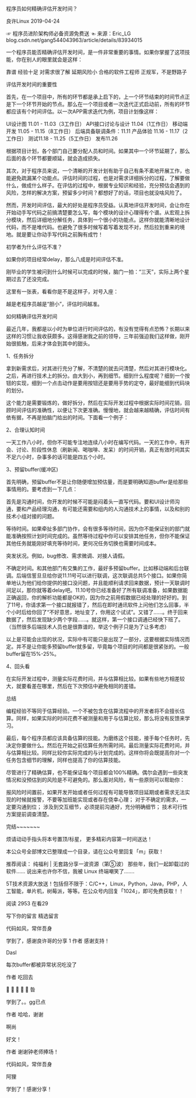 程序员如何精确评估开发时间？

良许Linux  2019-04-24



☞ 程序员进阶架构师必备资源免费送 ☜
来源：Eric_LG
blog.csdn.net/gang544043963/article/details/83934015

一个程序员能否精确评估开发时间，是一件非常重要的事情。如果你掌握了这项技能，你在别人的眼里就会是这样：

靠谱
经验十足
对需求很了解
延期风险小
合格的软件工程师
正规军，不是野路子

评估开发时间的重要性

首先，在一个项目中，所有的环节都是承上启下的，上一个环节结束的时间节点正是下一个环节开始的节点。那么在一个项目或者一次迭代正式启动前，所有的环节都应该有个时间评估。以一次APP需求迭代为例，项目计划像这样：

UI设计图 11.01 - 11.03（3工作日）
API接口讨论与设计 11.04（1工作日）
移动端开发 11.05 - 11.15（8工作日）
后端具备联调条件：11.11
产品体验 11.16 - 11.17（2工作日）
测试11.18 - 11.25（5工作日）
发布11.26

根据项目计划，各个部门自己要分配人员和时间。如果其中一个环节延期了，那么后面的各个环节都要顺延，就会造成损失。

其次，对于程序员来说，一个清晰的开发计划有助于自己有条不紊地开展工作，也能避免疏漏某个功能点。评估时间的过程，也是对需求详细拆分的过程，了解要做什么，做成什么样子。在评估的过程中，根据专业知识和经验，充分预估会遇到的风险，怎样的解决方案，预留多少时间？都想好了的话，项目也就没啥风险了。

然而，开发时间评估，最大的好处是程序员受益。认真地评估开发时间，会让你在开始动手写代码之前搞清楚要怎么写，每个模块的设计心理得有个谱。从宏观上拆分模块，然后详细地分解任务，具体到一个很小的功能点。这样你就能清晰地设计代码，而不是堆代码。也避免了很多时候写着写着发现不对，然后拉到重来的境地。就是要让你动手写代码之前胸有成竹！

初学者为什么评估不准？

如果你的项目经常delay，那么八成是时间评估不准。


刚毕业的学生被问到什么时候可以完成的时候，脑门一拍：“三天”，实际上两个星期过去了还没完成。


这里有一张表，看看你是不是这样子，对号入座：



越是老程序员越是“胆小”，评估时间越准。

如何精确评估开发时间

最近几年，我都是以小时为单位进行时间评估的，有没有觉得有点恐怖？长期以来这样的习惯让我收获颇多。这得感谢我之前的领导，三年前强迫我们这样做，刚开始很抵触，后来才体会到其中的甜头。

1、任务拆分


拿到新需求后，对其进行充分了解，不清楚的就去问清楚，然后对其进行模块化。之后，再进行技术上的拆分。由大到小，再到细节。细到什么程度呢？细到一个按钮的实现，细到一个点击动作是要用按钮还是要用手势的定夺，最好能细到代码块的划分。

这个能力是需要锻炼的，做好拆分，然后在实际开发过程中根据实际时间花销，回顾时间评估的准确性，以便让下次更准确。慢慢地，就会越来越精确，评估时间有依有据，不再是拍脑门给出的时间。下面看一个例子：




2、合理认知时间


一天工作八小时，但你不可能专注地连续八小时在编写代码。一天的工作中，有开会、讨论、阶段性休息（刷新闻、喝咖啡、发呆）的时间开销，真正有效时间其实不足六小时，杂事多的话可能是四五个小时。

3、预留buffer(缓冲区)


首先明确，预留buffer不是让你随便增加预估量，而是要明确知道buffer是给那些事情用的。要考虑到一下几点：

首先是沟通时间，你开发的时候不可能是闷着头一直写代码。要和UI设计师沟通，要和产品经理沟通，有可能还需要和组内的人沟通技术上的事情，以及和别的技术小组对接的问题。

等待时间。如果牵扯多部门协作，会有很多等待时间，因为你不能保证别的部门就能准确按照计划时间完成的。虽然等待过程中你可以安排其他任务，但你不能保证其他任务就能刚好填充等待时间，更何况任务切换也需要时间成本。

突发状况。例如，bug修改、需求微调、对接人请假。

不确定时间。和其他部门有交集的工作，最好多预留buffer。比如移动端和后台联调。后端信誓旦旦给你说11.11号可以进行联调，这次联调总共5个接口。如果你简单地认为他们给你提供的接口没问题，并且能顺利请求回来数据，预计一天联调时间足以，那你就等着delay吧。11.10号你已经准备好了所有联调准备，如果数据能正确返回，你的解析功能都是OK的，因为你之前用假数据已经处理的好好的。到了11号，你请求第一个接口就报错了，然后在即时通讯软件上问他们怎么回事，半个小时后给你回了“不好意思，地址变了，你用这个试试”。又错了……。终于回来数据了，然后发现缺少两个字段……。就这样，第一个接口调通已经快下班了。（当然很多后端技术人员也是很靠谱的，举这个例子只是为了让多考虑）

以上是可能会出现的状况，实际中有可能只是出现了一部分，这要根据实际情况而定。并不是让你能多预留buffer就多留，毕竟每个项目的时间都是很紧张的。一般buffer留在15%-25%。

4、回头看


在实际开发过程中，测量实际花费时间，并与估算相比较。如果有些地方相差较大，就要看差在哪里，然后在下次预估中避免相同的差错。

总结

编程经验不等同于估算经验。一个不被包含在估算流程中的开发者将不会擅长估算。同样，如果实际的时间花费不被测量和用于与估算比较，那么将没有反馈来学习。

最后，每个程序员都应该具备估算的技能。为磨练这个技能，接手每个任务时，先决定你要做什么。然后在开始之前估算任务所需时间。最后测量实际花费时间，并与估算相比较。同样比较你实际完成的与计划完成的。这样你将会既提高你对一个任务包含细节的理解，同样也提高了你的估算技能。

尽管进行了精确估算，也不能保证每个项目都会100%精确。偶尔会遇到一些突发情况和没预估到的风险是不可避免的。那么面对风险，有一些原则可以帮助你：

报风险时间置前，如果开发开始或者任何过程有可能导致项目延期或者需求无法实现的时候就报警，不要等加班能实现或者存在侥幸心理；
对于不确定的需求，一定要沟通到位；
涉及到交互细节，必须提前沟通好，充分明确细节；
技术可行性方案提前调查清楚。

完结~~~~~~~

烦请动动手指头将本号置顶/标星，
更多精彩内容第一时间送达！




本公众号全部博文已整理成一个目录，请在公众号里回复「m」获取！

推荐阅读：
纯福利 | 无套路分享一波资源（第⑤波）
那些年，我们一起卸载过的软件……
说出来也许你不信，我被 Linux 终端嘲笑了…….

5T技术资源大放送！包括但不限于：C/C++，Linux，Python，Java，PHP，人工智能，单片机，树莓派，等等。在公众号内回复「1024」，即可免费获取！！


阅读 2953
 在看29

写下你的留言
精选留言

代码如风，常伴吾身

 学到了，感谢良许哥的分享
 1
作者
 感谢支持！

Dasl

 每次buffer都被异常状况吃没了

作者
 吃回去

🏀 🏀 🏀 🏀 🏀 昝

 学到了。。gg已点

作者
 哈哈，谢谢

啊尚

 好文！

作者
 谢谢钟老师捧场！

代码如风，常伴吾身


阿狸

 学到了！感谢分享！
